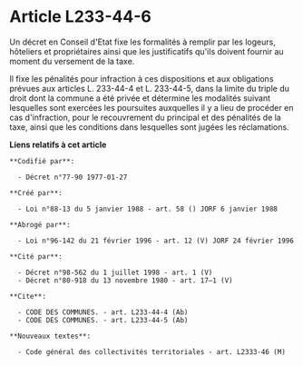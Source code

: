 # Article L233-44-6

Un décret en Conseil d'Etat fixe les formalités à remplir par les logeurs, hôteliers et propriétaires ainsi que les
justificatifs qu'ils doivent fournir au moment du versement de la taxe.

Il fixe les pénalités pour infraction à ces dispositions et aux obligations prévues aux articles L. 233-44-4 et L. 233-44-5,
dans la limite du triple du droit dont la commune a été privée et détermine les modalités suivant lesquelles sont exercées
les poursuites auxquelles il y a lieu de procéder en cas d'infraction, pour le recouvrement du principal et des pénalités de
la taxe, ainsi que les conditions dans lesquelles sont jugées les réclamations.

**Liens relatifs à cet article**

	**Codifié par**:

	  - Décret n°77-90 1977-01-27

	**Créé par**:

	  - Loi n°88-13 du 5 janvier 1988 - art. 58 () JORF 6 janvier 1988

	**Abrogé par**:

	  - Loi n°96-142 du 21 février 1996 - art. 12 (V) JORF 24 février 1996

	**Cité par**:

	  - Décret n°98-562 du 1 juillet 1998 - art. 1 (V)
	  - Décret n°80-918 du 13 novembre 1980 - art. 17–1 (V)

	**Cite**:

	  - CODE DES COMMUNES. - art. L233-44-4 (Ab)
	  - CODE DES COMMUNES. - art. L233-44-5 (Ab)

	**Nouveaux textes**:

	  - Code général des collectivités territoriales - art. L2333-46 (M)
